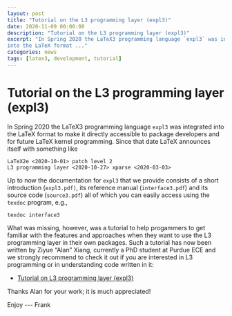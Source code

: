 ```yaml
---
layout: post
title: "Tutorial on the L3 programming layer (expl3)"
date: 2020-11-09 00:00:00
description: "Tutorial on the L3 programming layer (expl3)"
excerpt: "In Spring 2020 the LaTeX3 programming language `expl3` was integrated
into the LaTeX format ..."
categories: news
tags: [latex3, development, tutorial]
---
```


# Tutorial on the L3 programming layer (expl3)

In Spring 2020 the LaTeX3 programming language `expl3` was integrated
into the LaTeX format to make it directly accessible to package
developers and for future LaTeX kernel programming. Since that date
LaTeX announces itself with something like

```
LaTeX2e <2020-10-01> patch level 2
L3 programming layer <2020-10-27> xparse <2020-03-03>
```

Up to now the documentation for `expl3` that we provide consists of a
short introduction (`expl3.pdf)`, its reference manual
(`interface3.pdf`) and its source code (`source3.pdf`) all of which you
can easily access using the `texdoc` program, e.g.,

```
texdoc interface3
```

What was missing, however, was a tutorial to help progammers to get
familiar with the features and approaches when they want to use the L3
programming layer in their own packages. Such a tutorial has now been
written by Ziyue “Alan” Xiang, currently a PhD student at Purdue ECE
and we strongly recommend to check it out if you are interested in L3
programming or in understanding code written in it:

 - [Tutorial on L3 programming layer (expl3)](https://www.alanshawn.com/latex3-tutorial/)

Thanks Alan for your work; it is much appreciated!

Enjoy --- Frank



